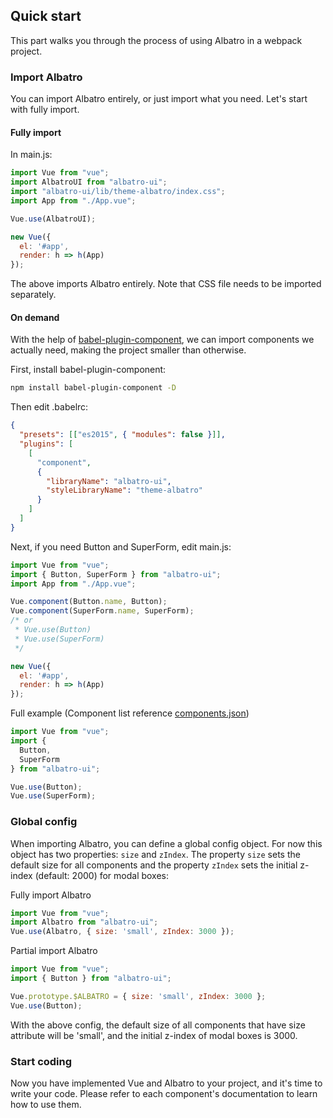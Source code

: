 ## Quick start

This part walks you through the process of using Albatro in a webpack project.

<!-- ### Use vue-cli@3

We provide an [Element plugin](https://github.com/AlbatroUI/vue-cli-plugin-element) for vue-cli@3, which you can use to quickly build an Element-based project. -->

<!-- ### Use Starter Kit

We provide a general [project template](https://github.com/AlbatroUI/element-starter) for you. For Laravel users, we also have a [template](https://github.com/AlbatroUI/element-in-laravel-starter). You can download and use them directly.

If you prefer not to use them, please read the following. -->

### Import Albatro

You can import Albatro entirely, or just import what you need. Let's start with fully import.

#### Fully import

In main.js:

```javascript
import Vue from "vue";
import AlbatroUI from "albatro-ui";
import "albatro-ui/lib/theme-albatro/index.css";
import App from "./App.vue";

Vue.use(AlbatroUI);

new Vue({
  el: '#app',
  render: h => h(App)
});
```

The above imports Albatro entirely. Note that CSS file needs to be imported separately.

#### On demand

With the help of [babel-plugin-component](https://github.com/QingWei-Li/babel-plugin-component), we can import components we actually need, making the project smaller than otherwise.

First, install babel-plugin-component:

```bash
npm install babel-plugin-component -D
```

Then edit .babelrc:

```json
{
  "presets": [["es2015", { "modules": false }]],
  "plugins": [
    [
      "component",
      {
        "libraryName": "albatro-ui",
        "styleLibraryName": "theme-albatro"
      }
    ]
  ]
}
```

Next, if you need Button and SuperForm, edit main.js:

```javascript
import Vue from "vue";
import { Button, SuperForm } from "albatro-ui";
import App from "./App.vue";

Vue.component(Button.name, Button);
Vue.component(SuperForm.name, SuperForm);
/* or
 * Vue.use(Button)
 * Vue.use(SuperForm)
 */

new Vue({
  el: '#app',
  render: h => h(App)
});
```

Full example (Component list reference [components.json](https://github.com/AlbatroFE/albatro/blob/master/components.json))

```javascript
import Vue from "vue";
import {
  Button,
  SuperForm
} from "albatro-ui";

Vue.use(Button);
Vue.use(SuperForm);

```

### Global config

When importing Albatro, you can define a global config object. For now this object has two properties: `size` and `zIndex`. The property `size` sets the default size for all components and the property `zIndex` sets the initial z-index (default: 2000) for modal boxes:

Fully import Albatro

```js
import Vue from "vue";
import Albatro from "albatro-ui";
Vue.use(Albatro, { size: 'small', zIndex: 3000 });
```

Partial import Albatro

```js
import Vue from "vue";
import { Button } from "albatro-ui";

Vue.prototype.$ALBATRO = { size: 'small', zIndex: 3000 };
Vue.use(Button);
```

With the above config, the default size of all components that have size attribute will be 'small', and the initial z-index of modal boxes is 3000.

### Start coding

Now you have implemented Vue and Albatro to your project, and it's time to write your code. Please refer to each component's documentation to learn how to use them.

<!-- ### Use Nuxt.js

We can also start a project using [Nuxt.js](https://nuxtjs.org/):

<div class="glitch-embed-wrap" style="height: 420px; width: 100%;">
  <iframe src="https://glitch.com/embed/#!/embed/nuxt-with-element?path=nuxt.config.js&previewSize=0&attributionHidden=true" alt="nuxt-with-element on glitch" style="height: 100%; width: 100%; border: 0;"></iframe>
</div> -->
